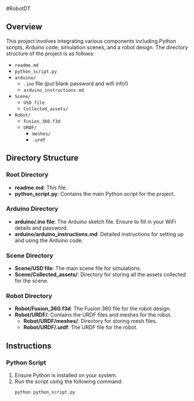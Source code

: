 #RobotDT
## Overview
This project involves integrating various components including Python scripts, Arduino code, simulation scenes, and a robot design. The directory structure of the project is as follows:

- `readme.md`
- `python_script.py`
- `arduino/`
  - `.ino` file (put blank password and wifi info!)
  - `arduino_instructions.md`
- `Scene/`
  - `USD file`
  - `Collected_assets/`
- `Robot/`
  - `Fusion_360.f3d`
  - `URDF/`
    - `meshes/`
    - `.urdf`

## Directory Structure

### Root Directory
- **readme.md**: This file.
- **python_script.py**: Contains the main Python script for the project.

### Arduino Directory
- **arduino/.ino file**: The Arduino sketch file. Ensure to fill in your WiFi details and password.
- **arduino/arduino_instructions.md**: Detailed instructions for setting up and using the Arduino code.

### Scene Directory
- **Scene/USD file**: The main scene file for simulations.
- **Scene/Collected_assets/**: Directory for storing all the assets collected for the scene.

### Robot Directory
- **Robot/Fusion_360.f3d**: The Fusion 360 file for the robot design.
- **Robot/URDF/**: Contains the URDF files and meshes for the robot.
  - **Robot/URDF/meshes/**: Directory for storing mesh files.
  - **Robot/URDF/.urdf**: The URDF file for the robot.

## Instructions

### Python Script
1. Ensure Python is installed on your system.
2. Run the script using the following command:
   ```bash
   python python_script.py
